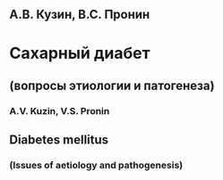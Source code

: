 ## А.В. Кузин, В.С. Пронин

# Сахарный диабет
## (вопросы этиологии и патогенеза)

### A.V. Kuzin, V.S. Pronin

## Diabetes mellitus
### (Issues of aetiology and pathogenesis)
